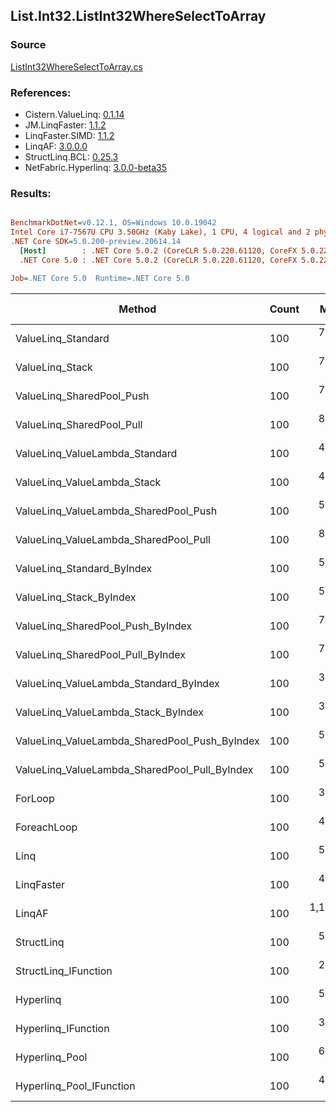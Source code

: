 ﻿## List.Int32.ListInt32WhereSelectToArray

### Source
[ListInt32WhereSelectToArray.cs](../LinqBenchmarks/List/Int32/ListInt32WhereSelectToArray.cs)

### References:
- Cistern.ValueLinq: [0.1.14](https://www.nuget.org/packages/Cistern.ValueLinq/0.1.14)
- JM.LinqFaster: [1.1.2](https://www.nuget.org/packages/JM.LinqFaster/1.1.2)
- LinqFaster.SIMD: [1.1.2](https://www.nuget.org/packages/LinqFaster.SIMD/1.0.3)
- LinqAF: [3.0.0.0](https://www.nuget.org/packages/LinqAF/3.0.0.0)
- StructLinq.BCL: [0.25.3](https://www.nuget.org/packages/StructLinq.BCL/0.25.3)
- NetFabric.Hyperlinq: [3.0.0-beta35](https://www.nuget.org/packages/NetFabric.Hyperlinq/3.0.0-beta35)

### Results:
``` ini

BenchmarkDotNet=v0.12.1, OS=Windows 10.0.19042
Intel Core i7-7567U CPU 3.50GHz (Kaby Lake), 1 CPU, 4 logical and 2 physical cores
.NET Core SDK=5.0.200-preview.20614.14
  [Host]        : .NET Core 5.0.2 (CoreCLR 5.0.220.61120, CoreFX 5.0.220.61120), X64 RyuJIT
  .NET Core 5.0 : .NET Core 5.0.2 (CoreCLR 5.0.220.61120, CoreFX 5.0.220.61120), X64 RyuJIT

Job=.NET Core 5.0  Runtime=.NET Core 5.0  

```
|                                        Method | Count |       Mean |   Error |  StdDev | Ratio | RatioSD |  Gen 0 | Gen 1 | Gen 2 | Allocated |
|---------------------------------------------- |------ |-----------:|--------:|--------:|------:|--------:|-------:|------:|------:|----------:|
|                            ValueLinq_Standard |   100 |   755.5 ns | 1.76 ns | 1.64 ns |  2.43 |    0.01 | 0.1144 |     - |     - |     240 B |
|                               ValueLinq_Stack |   100 |   735.5 ns | 1.79 ns | 1.50 ns |  2.36 |    0.01 | 0.1144 |     - |     - |     240 B |
|                     ValueLinq_SharedPool_Push |   100 |   780.5 ns | 3.54 ns | 3.14 ns |  2.51 |    0.01 | 0.1144 |     - |     - |     240 B |
|                     ValueLinq_SharedPool_Pull |   100 |   866.0 ns | 2.14 ns | 1.89 ns |  2.78 |    0.01 | 0.1144 |     - |     - |     240 B |
|                ValueLinq_ValueLambda_Standard |   100 |   499.2 ns | 1.72 ns | 1.61 ns |  1.60 |    0.01 | 0.1144 |     - |     - |     240 B |
|                   ValueLinq_ValueLambda_Stack |   100 |   456.9 ns | 0.91 ns | 0.81 ns |  1.47 |    0.01 | 0.1144 |     - |     - |     240 B |
|         ValueLinq_ValueLambda_SharedPool_Push |   100 |   537.9 ns | 4.04 ns | 3.58 ns |  1.73 |    0.01 | 0.1144 |     - |     - |     240 B |
|         ValueLinq_ValueLambda_SharedPool_Pull |   100 |   800.9 ns | 4.45 ns | 3.95 ns |  2.57 |    0.02 | 0.1144 |     - |     - |     240 B |
|                    ValueLinq_Standard_ByIndex |   100 |   575.5 ns | 1.69 ns | 1.50 ns |  1.85 |    0.01 | 0.1144 |     - |     - |     240 B |
|                       ValueLinq_Stack_ByIndex |   100 |   547.5 ns | 1.63 ns | 1.53 ns |  1.76 |    0.01 | 0.1144 |     - |     - |     240 B |
|             ValueLinq_SharedPool_Push_ByIndex |   100 |   798.0 ns | 2.43 ns | 2.15 ns |  2.56 |    0.01 | 0.1144 |     - |     - |     240 B |
|             ValueLinq_SharedPool_Pull_ByIndex |   100 |   718.0 ns | 2.64 ns | 2.34 ns |  2.31 |    0.01 | 0.1144 |     - |     - |     240 B |
|        ValueLinq_ValueLambda_Standard_ByIndex |   100 |   350.4 ns | 0.97 ns | 0.81 ns |  1.13 |    0.01 | 0.1144 |     - |     - |     240 B |
|           ValueLinq_ValueLambda_Stack_ByIndex |   100 |   302.9 ns | 0.84 ns | 0.70 ns |  0.97 |    0.00 | 0.1144 |     - |     - |     240 B |
| ValueLinq_ValueLambda_SharedPool_Push_ByIndex |   100 |   525.2 ns | 2.05 ns | 1.81 ns |  1.69 |    0.01 | 0.1144 |     - |     - |     240 B |
| ValueLinq_ValueLambda_SharedPool_Pull_ByIndex |   100 |   533.2 ns | 3.49 ns | 2.72 ns |  1.71 |    0.01 | 0.1144 |     - |     - |     240 B |
|                                       ForLoop |   100 |   311.3 ns | 1.08 ns | 0.96 ns |  1.00 |    0.00 | 0.4244 |     - |     - |     888 B |
|                                   ForeachLoop |   100 |   403.7 ns | 0.86 ns | 0.76 ns |  1.30 |    0.00 | 0.4244 |     - |     - |     888 B |
|                                          Linq |   100 |   515.0 ns | 1.43 ns | 1.34 ns |  1.65 |    0.01 | 0.4015 |     - |     - |     840 B |
|                                    LinqFaster |   100 |   473.8 ns | 1.19 ns | 0.99 ns |  1.52 |    0.01 | 0.4244 |     - |     - |     888 B |
|                                        LinqAF |   100 | 1,192.7 ns | 4.61 ns | 4.09 ns |  3.83 |    0.02 | 0.4082 |     - |     - |     856 B |
|                                    StructLinq |   100 |   516.1 ns | 4.01 ns | 3.76 ns |  1.66 |    0.01 | 0.1602 |     - |     - |     336 B |
|                          StructLinq_IFunction |   100 |   292.0 ns | 1.02 ns | 0.96 ns |  0.94 |    0.00 | 0.1144 |     - |     - |     240 B |
|                                     Hyperlinq |   100 |   567.6 ns | 1.78 ns | 1.58 ns |  1.82 |    0.01 | 0.1144 |     - |     - |     240 B |
|                           Hyperlinq_IFunction |   100 |   339.5 ns | 1.41 ns | 1.32 ns |  1.09 |    0.01 | 0.1144 |     - |     - |     240 B |
|                                Hyperlinq_Pool |   100 |   613.3 ns | 1.78 ns | 1.66 ns |  1.97 |    0.01 | 0.0267 |     - |     - |      56 B |
|                      Hyperlinq_Pool_IFunction |   100 |   400.9 ns | 1.26 ns | 1.05 ns |  1.29 |    0.01 | 0.0267 |     - |     - |      56 B |
